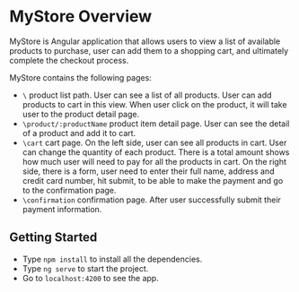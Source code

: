 # MyStore Overview

MyStore is Angular application that allows users to view a list of available products to purchase, user can add them to a shopping cart, and ultimately complete the checkout process. 

MyStore contains the following pages: 
- `\` product list path. User can see a list of all products. User can add products to cart in this view. When user click on the product, it will take user to the product detail page.
- `\product/:productName` product item detail page. User can see the detail of a product and add it to cart.
- `\cart` cart page. On the left side, user can see all products in cart. User can change the quantity of each product. There is a total amount shows how much user will need to pay for all the products in cart. On the right side, there is a form, user need to enter their full name, address and credit card number, hit submit, to be able to make the payment and go to the confirmation page.
- `\confirmation` confirmation page. After user successfully submit their payment information.

## Getting Started

- Type `npm install` to install all the dependencies.
- Type `ng serve` to start the project.
- Go to `localhost:4200` to see the app.
